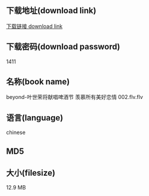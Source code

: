 ## 下载地址(download link)
[下载链接 download link](https://voluble-croquembouche-d321dc.netlify.app/?s=beyond-%E5%8F%B6%E4%B8%96%E8%8D%A3%E5%B0%86%E7%8C%AE%E5%94%B1%E5%95%A4%E9%85%92%E8%8A%82+%E7%BE%A1%E6%85%95%E6%89%80%E6%9C%89%E7%BE%8E%E5%A5%BD%E6%81%8B%E6%83%85+002.flv)

## 下载密码(download password)
1411

## 名称(book name)
beyond-叶世荣将献唱啤酒节 羡慕所有美好恋情 002.flv.flv

## 语言(language)
chinese

## MD5


## 大小(filesize)
12.9 MB
